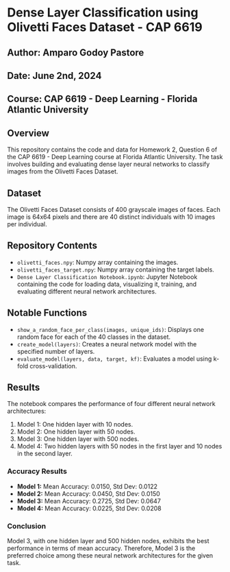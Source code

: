 # Dense Layer Classification using Olivetti Faces Dataset - CAP 6619

## Author: Amparo Godoy Pastore
## Date: June 2nd, 2024
## Course: CAP 6619 - Deep Learning - Florida Atlantic University

## Overview
This repository contains the code and data for Homework 2, Question 6 of the CAP 6619 - Deep Learning course at Florida Atlantic University. The task involves building and evaluating dense layer neural networks to classify images from the Olivetti Faces Dataset.

## Dataset
The Olivetti Faces Dataset consists of 400 grayscale images of faces. Each image is 64x64 pixels and there are 40 distinct individuals with 10 images per individual.

## Repository Contents
- `olivetti_faces.npy`: Numpy array containing the images.
- `olivetti_faces_target.npy`: Numpy array containing the target labels.
- `Dense Layer Classification Notebook.ipynb`: Jupyter Notebook containing the code for loading data, visualizing it, training, and evaluating different neural network architectures.

## Notable Functions
- `show_a_random_face_per_class(images, unique_ids)`: Displays one random face for each of the 40 classes in the dataset.
- `create_model(layers)`: Creates a neural network model with the specified number of layers.
- `evaluate_model(layers, data, target, kf)`: Evaluates a model using k-fold cross-validation.

## Results
The notebook compares the performance of four different neural network architectures:
1. Model 1: One hidden layer with 10 nodes.
2. Model 2: One hidden layer with 50 nodes.
3. Model 3: One hidden layer with 500 nodes.
4. Model 4: Two hidden layers with 50 nodes in the first layer and 10 nodes in the second layer.

### Accuracy Results
- **Model 1:** Mean Accuracy: 0.0150, Std Dev: 0.0122
- **Model 2:** Mean Accuracy: 0.0450, Std Dev: 0.0150
- **Model 3:** Mean Accuracy: 0.2725, Std Dev: 0.0647
- **Model 4:** Mean Accuracy: 0.0225, Std Dev: 0.0208

### Conclusion
Model 3, with one hidden layer and 500 hidden nodes, exhibits the best performance in terms of mean accuracy. Therefore, Model 3 is the preferred choice among these neural network architectures for the given task.
